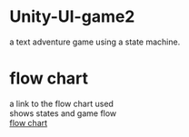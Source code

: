 # Unity-UI-game2
a text adventure game using a state machine.
# flow chart
a link to the flow chart used <br />
shows states and game flow <br />
[flow chart](https://drive.google.com/file/d/1X6M9Zx3YfJVPIBezzT89WOFrh3pAId-t/view?usp=sharing)


